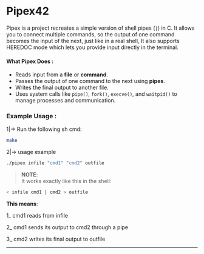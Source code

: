 # **Pipex42** #
Pipex is a project recreates a simple version of shell pipes (`|`) in C. It allows you to connect multiple commands, so the output of one command becomes the input of the next, just like in a real shell, It also supports HEREDOC mode which lets you provide input directly in the terminal.

#### **What Pipex Does** : ####
* Reads input from a **file** or **command**.
* Passes the output of one command to the next using **pipes**.
* Writes the final output to another file.
* Uses system calls like `pipe()`, `fork()`, `execve()`, and `waitpid()` to manage processes and communication.

### **Example Usage** : ###
1|-> Run the following sh cmd:
```sh 
make
```
2|-> usage example
```sh 
./pipex infile "cmd1" "cmd2" outfile
```
> **NOTE**:  
> It works exactly like this in the shell:
```sh 
< infile cmd1 | cmd2 > outfile
```
**This means**:

1_ cmd1 reads from infile

2_ cmd1 sends its output to cmd2 through a pipe

3_ cmd2 writes its final output to outfile

---
